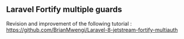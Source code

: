 ## Laravel Fortify multiple guards

Revision and improvement of the following tutorial : https://github.com/BrianMwengi/Laravel-8-jetstream-fortify-multiauth

